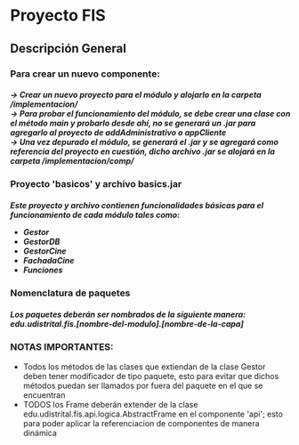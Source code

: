 ﻿<h1> Proyecto FIS</h1>

<h2>Descripción General</h2>


<h3> Para crear un nuevo componente:</h3>
<h5>
  -> Crear un nuevo proyecto para el módulo y alojarlo en la carpeta /implementacion/ <br>
  -> Para probar el funcionamiento del módulo, se debe crear una clase con el método main y probarlo desde ahí, no se generará un .jar para agregarlo al proyecto de addAdministrativo o appCliente<br>
  -> Una vez depurado el módulo, se generará el .jar y se agregará como referencia del proyecto en cuestión, dicho archivo .jar se alojará en la carpeta /implementacion/comp/
</h5>

<h3>Proyecto 'basicos' y archivo basics.jar</h3>
<h5>Este proyecto y archivo contienen funcionalidades básicas para el funcionamiento de cada módulo tales como:
  <br>
  <ul>
    <li type="disc">Gestor</li>
    <li type="disc">GestorDB</li>
    <li type="disc">GestorCine</li>
    <li type="disc">FachadaCine</li>
    <li type="disc">Funciones</li>
  </ul>
</h5>

<h3>Nomenclatura de paquetes</h3>
<h5>Los paquetes deberán ser nombrados de la siguiente manera: edu.udistrital.fis.<b>[nombre-del-modulo]</b>.<b>[nombre-de-la-capa]</b></h5>

<h3>NOTAS IMPORTANTES:</H3>
<ul>
	<li type="disc">
	Todos los métodos de las clases que extiendan de la clase Gestor deben tener modificador de tipo paquete, esto para evitar que dichos métodos puedan ser llamados por fuera
	del paquete en el que se encuentran
	</il>
	<li type="disc">
	TODOS los Frame deberán extender de la clase edu.udistrital.fis.api.logica.AbstractFrame en el componente 'api'; esto para poder 	aplicar la referenciacion de componentes de manera dinámica
	</li>
</ul>


